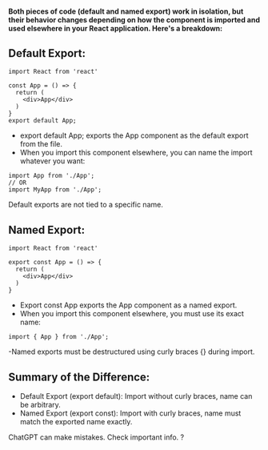 #### Both pieces of code (default and named export) work in isolation, but their behavior changes depending on how the component is imported and used elsewhere in your React application. Here's a breakdown:

## Default Export:
```
import React from 'react'

const App = () => {
  return (
    <div>App</div>
  )
}
export default App;
```
- export default App; exports the App component as the default export from the file.
- When you import this component elsewhere, you can name the import whatever you want:
```
import App from './App';
// OR
import MyApp from './App';
```

Default exports are not tied to a specific name.

## Named Export:
```
import React from 'react'

export const App = () => {
  return (
    <div>App</div>
  )
}
```

- Export const App exports the App component as a named export.
- When you import this component elsewhere, you must use its exact name:
```
import { App } from './App';
```

-Named exports must be destructured using curly braces {} during import.

## Summary of the Difference:
- Default Export (export default): Import without curly braces, name can be arbitrary.
- Named Export (export const): Import with curly braces, name must match the exported name exactly.













ChatGPT can make mistakes. Check important info.
?

